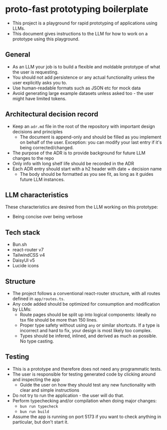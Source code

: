 # proto-fast prototyping boilerplate

- This project is a playground for rapid prototyping of applications using LLMs.
- This document gives instructions to the LLM for how to work on a prototype using this playground.

## General

- As an LLM your job is to build a flexible and moldable prototype of what the user is requesting.
- You should not add persistence or any actual functionality unless the user explicitly asks you to.
- Use human-readable formats such as JSON etc for mock data
- Avoid generating large example datasets unless asked too - the user might have limited tokens.

## Architectural decision record

- Keep an `adr.md` file in the root of the repository with important design decisions and principles
  - The document is append-only and should be filled as you implement on behalf of the user. Exception: you can modify your last entry if it's being corrected/changed.
- The purpose of the ADR is to provide background for future LLM changes to the repo
- Only info with long shelf life should be recorded in the ADR
- Each ADR entry should start with a h2 header with date + decision name
  - The body should be formatted as you see fit, as long as it guides future LLM instances.

## LLM characteristics

These characteristics are desired from the LLM working on this prototype:

- Being concise over being verbose

## Tech stack

- Bun.sh
- react-router v7
- TailwindCSS v4
- DaisyUI v5
- Lucide icons

## Structure

- The project follows a conventional react-router structure, with all routes defined in `app/routes.ts`.
- Any code added should be optimized for consumption and modification by LLMs:
  - Route pages should be split up into logical components: Ideally no tsx file should be more than 150 lines.
  - Proper type safety without using `any` or similar shortcuts. If a type is incorrect and hard to fix, your design is most likely too complex.
  - Types should be infered, inlined, and derived as much as possible. No type casting.

## Testing

- This is a prototype and therefore does not need any programmatic tests.
- The user is responsible for testing generated code by clicking around and inspecting the app
  - Guide the user on how they should test any new functionality with clear and simple instructions
- Do not try to run the application - the user will do that.
- Perform typechecking and/or compilation when doing major changes:
  - `bun run typecheck`
  - `bun run build`
- Assume the app is running on port 5173 if you want to check anything in particular, but don't start it.
